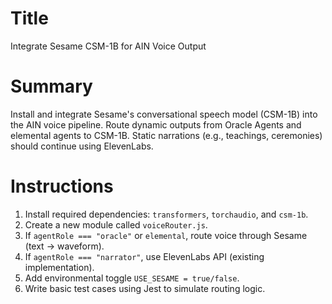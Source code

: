 # Title

Integrate Sesame CSM-1B for AIN Voice Output

# Summary

Install and integrate Sesame's conversational speech model (CSM-1B) into the AIN voice pipeline. Route dynamic outputs from Oracle Agents and elemental agents to CSM-1B. Static narrations (e.g., teachings, ceremonies) should continue using ElevenLabs.

# Instructions

1. Install required dependencies: `transformers`, `torchaudio`, and `csm-1b`.
2. Create a new module called `voiceRouter.js`.
3. If `agentRole === "oracle"` or `elemental`, route voice through Sesame (text → waveform).
4. If `agentRole === "narrator"`, use ElevenLabs API (existing implementation).
5. Add environmental toggle `USE_SESAME = true/false`.
6. Write basic test cases using Jest to simulate routing logic.
